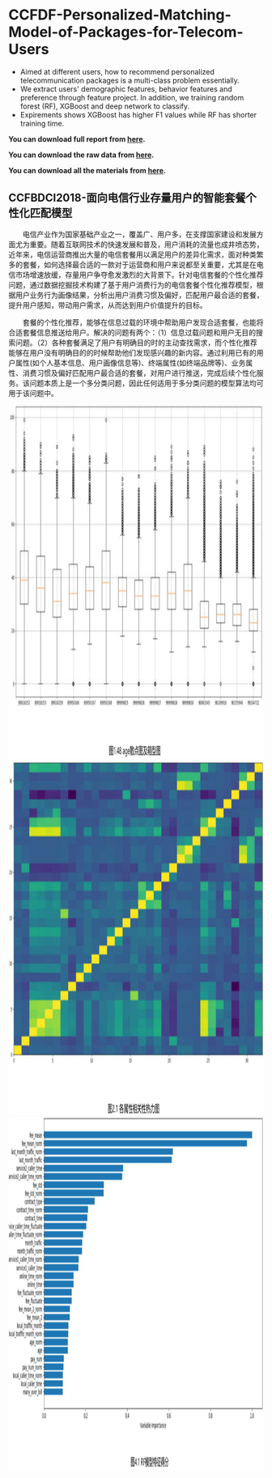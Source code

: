 # CCFDF-Personalized-Matching-Model-of-Packages-for-Telecom-Users
- Aimed at different users, how to recommend personalized telecommunication packages is a multi-class problem essentially.
- We extract users' demographic features, behavior features and preference through feature project. In addition, we training random forest (RF), XGBoost and deep network to classify.
- Expirements shows XGBoost has higher F1 values while RF has shorter training time.

**You can download full report from [here](https://github.com/PrideLee/CCFDF-Personalized-Matching-Model-of-Packages-for-Telecom-Users/blob/master/CCFBDCI2018-%E9%9D%A2%E5%90%91%E7%94%B5%E4%BF%A1%E8%A1%8C%E4%B8%9A%E5%AD%98%E9%87%8F%E7%94%A8%E6%88%B7%E7%9A%84%E6%99%BA%E8%83%BD%E5%A5%97%E9%A4%90%E4%B8%AA%E6%80%A7%E5%8C%96%E5%8C%B9%E9%85%8D%E6%A8%A1%E5%9E%8B.pdf).**

**You can download the raw data from [here](https://www.datafountain.cn/competitions/311/datasets).**

**You can download all the materials from [here](https://pan.baidu.com/s/14moLkACXh3iYjHsMhhxSTw).**

## CCFBDCI2018-面向电信行业存量用户的智能套餐个性化匹配模型
&emsp;&emsp;电信产业作为国家基础产业之一，覆盖广、用户多，在支撑国家建设和发展方面尤为重要。随着互联网技术的快速发展和普及，用户消耗的流量也成井喷态势，近年来，电信运营商推出大量的电信套餐用以满足用户的差异化需求，面对种类繁多的套餐，如何选择最合适的一款对于运营商和用户来说都至关重要，尤其是在电信市场增速放缓，存量用户争夺愈发激烈的大背景下。针对电信套餐的个性化推荐问题，通过数据挖掘技术构建了基于用户消费行为的电信套餐个性化推荐模型，根据用户业务行为画像结果，分析出用户消费习惯及偏好，匹配用户最合适的套餐，提升用户感知，带动用户需求，从而达到用户价值提升的目标。

&emsp;&emsp;套餐的个性化推荐，能够在信息过载的环境中帮助用户发现合适套餐，也能将合适套餐信息推送给用户。解决的问题有两个：（1）信息过载问题和用户无目的搜索问题。（2）各种套餐满足了用户有明确目的时的主动查找需求，而个性化推荐能够在用户没有明确目的的时候帮助他们发现感兴趣的新内容。通过利用已有的用户属性(如个人基本信息、用户画像信息等)、终端属性(如终端品牌等)、业务属性、消费习惯及偏好匹配用户最合适的套餐，对用户进行推送，完成后续个性化服务。该问题本质上是一个多分类问题，因此任何适用于多分类问题的模型算法均可用于该问题中。

<div align=center><img width="800" height="700" src="https://github.com/PrideLee/CCFDF-Personalized-Matching-Model-of-Packages-for-Telecom-Users/blob/master/age.png"/></div>

<div align=center><img width="800" height="700" src="https://github.com/PrideLee/CCFDF-Personalized-Matching-Model-of-Packages-for-Telecom-Users/blob/master/hot_map.png"/></div>

<div align=center><img width="800" height="700" src="https://github.com/PrideLee/CCFDF-Personalized-Matching-Model-of-Packages-for-Telecom-Users/blob/master/score.png"/></div>
